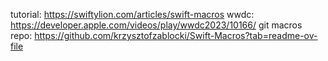 tutorial: https://swiftylion.com/articles/swift-macros
wwdc: https://developer.apple.com/videos/play/wwdc2023/10166/
git macros repo: https://github.com/krzysztofzablocki/Swift-Macros?tab=readme-ov-file

